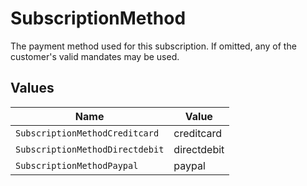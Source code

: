 # SubscriptionMethod

The payment method used for this subscription. If omitted, any of the customer's valid mandates may be used.


## Values

| Name                            | Value                           |
| ------------------------------- | ------------------------------- |
| `SubscriptionMethodCreditcard`  | creditcard                      |
| `SubscriptionMethodDirectdebit` | directdebit                     |
| `SubscriptionMethodPaypal`      | paypal                          |